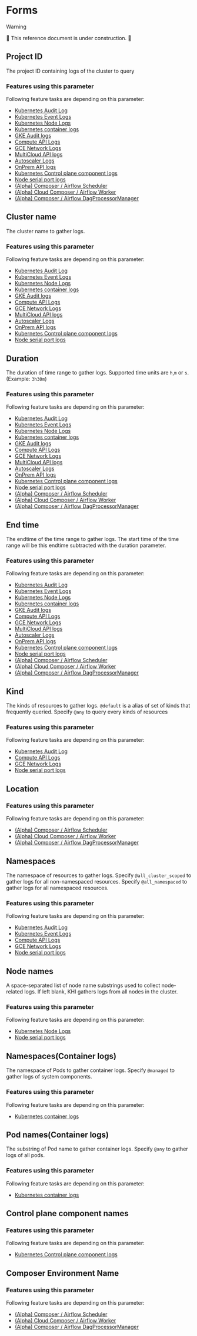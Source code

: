 # Forms

> [!WARNING]
> 🚧 This reference document is under construction. 🚧

<!-- BEGIN GENERATED PART: form-element-header-cloud.google.com/input/project-id -->
## Project ID

The project ID containing logs of the cluster to query
<!-- END GENERATED PART: form-element-header-cloud.google.com/input/project-id -->
<!-- BEGIN GENERATED PART: form-used-feature-cloud.google.com/input/project-id -->
### Features using this parameter

Following feature tasks are depending on this parameter:

* [Kubernetes Audit Log](./features.md#kubernetes-audit-log)
* [Kubernetes Event Logs](./features.md#kubernetes-event-logs)
* [Kubernetes Node Logs](./features.md#kubernetes-node-logs)
* [Kubernetes container logs](./features.md#kubernetes-container-logs)
* [GKE Audit logs](./features.md#gke-audit-logs)
* [Compute API Logs](./features.md#compute-api-logs)
* [GCE Network Logs](./features.md#gce-network-logs)
* [MultiCloud API logs](./features.md#multicloud-api-logs)
* [Autoscaler Logs](./features.md#autoscaler-logs)
* [OnPrem API logs](./features.md#onprem-api-logs)
* [Kubernetes Control plane component logs](./features.md#kubernetes-control-plane-component-logs)
* [Node serial port logs](./features.md#node-serial-port-logs)
* [(Alpha) Composer / Airflow Scheduler](./features.md#alpha-composer--airflow-scheduler)
* [(Alpha) Cloud Composer / Airflow Worker](./features.md#alpha-cloud-composer--airflow-worker)
* [(Alpha) Composer / Airflow DagProcessorManager](./features.md#alpha-composer--airflow-dagprocessormanager)
<!-- END GENERATED PART: form-used-feature-cloud.google.com/input/project-id -->
<!-- BEGIN GENERATED PART: form-element-header-cloud.google.com/input/cluster-name -->
## Cluster name

The cluster name to gather logs.
<!-- END GENERATED PART: form-element-header-cloud.google.com/input/cluster-name -->
<!-- BEGIN GENERATED PART: form-used-feature-cloud.google.com/input/cluster-name -->
### Features using this parameter

Following feature tasks are depending on this parameter:

* [Kubernetes Audit Log](./features.md#kubernetes-audit-log)
* [Kubernetes Event Logs](./features.md#kubernetes-event-logs)
* [Kubernetes Node Logs](./features.md#kubernetes-node-logs)
* [Kubernetes container logs](./features.md#kubernetes-container-logs)
* [GKE Audit logs](./features.md#gke-audit-logs)
* [Compute API Logs](./features.md#compute-api-logs)
* [GCE Network Logs](./features.md#gce-network-logs)
* [MultiCloud API logs](./features.md#multicloud-api-logs)
* [Autoscaler Logs](./features.md#autoscaler-logs)
* [OnPrem API logs](./features.md#onprem-api-logs)
* [Kubernetes Control plane component logs](./features.md#kubernetes-control-plane-component-logs)
* [Node serial port logs](./features.md#node-serial-port-logs)
<!-- END GENERATED PART: form-used-feature-cloud.google.com/input/cluster-name -->
<!-- BEGIN GENERATED PART: form-element-header-cloud.google.com/input/duration -->
## Duration

The duration of time range to gather logs. Supported time units are `h`,`m` or `s`. (Example: `3h30m`)
<!-- END GENERATED PART: form-element-header-cloud.google.com/input/duration -->
<!-- BEGIN GENERATED PART: form-used-feature-cloud.google.com/input/duration -->
### Features using this parameter

Following feature tasks are depending on this parameter:

* [Kubernetes Audit Log](./features.md#kubernetes-audit-log)
* [Kubernetes Event Logs](./features.md#kubernetes-event-logs)
* [Kubernetes Node Logs](./features.md#kubernetes-node-logs)
* [Kubernetes container logs](./features.md#kubernetes-container-logs)
* [GKE Audit logs](./features.md#gke-audit-logs)
* [Compute API Logs](./features.md#compute-api-logs)
* [GCE Network Logs](./features.md#gce-network-logs)
* [MultiCloud API logs](./features.md#multicloud-api-logs)
* [Autoscaler Logs](./features.md#autoscaler-logs)
* [OnPrem API logs](./features.md#onprem-api-logs)
* [Kubernetes Control plane component logs](./features.md#kubernetes-control-plane-component-logs)
* [Node serial port logs](./features.md#node-serial-port-logs)
* [(Alpha) Composer / Airflow Scheduler](./features.md#alpha-composer--airflow-scheduler)
* [(Alpha) Cloud Composer / Airflow Worker](./features.md#alpha-cloud-composer--airflow-worker)
* [(Alpha) Composer / Airflow DagProcessorManager](./features.md#alpha-composer--airflow-dagprocessormanager)
<!-- END GENERATED PART: form-used-feature-cloud.google.com/input/duration -->
<!-- BEGIN GENERATED PART: form-element-header-cloud.google.com/input/end-time -->
## End time

The endtime of the time range to gather logs.  The start time of the time range will be this endtime subtracted with the duration parameter.
<!-- END GENERATED PART: form-element-header-cloud.google.com/input/end-time -->
<!-- BEGIN GENERATED PART: form-used-feature-cloud.google.com/input/end-time -->
### Features using this parameter

Following feature tasks are depending on this parameter:

* [Kubernetes Audit Log](./features.md#kubernetes-audit-log)
* [Kubernetes Event Logs](./features.md#kubernetes-event-logs)
* [Kubernetes Node Logs](./features.md#kubernetes-node-logs)
* [Kubernetes container logs](./features.md#kubernetes-container-logs)
* [GKE Audit logs](./features.md#gke-audit-logs)
* [Compute API Logs](./features.md#compute-api-logs)
* [GCE Network Logs](./features.md#gce-network-logs)
* [MultiCloud API logs](./features.md#multicloud-api-logs)
* [Autoscaler Logs](./features.md#autoscaler-logs)
* [OnPrem API logs](./features.md#onprem-api-logs)
* [Kubernetes Control plane component logs](./features.md#kubernetes-control-plane-component-logs)
* [Node serial port logs](./features.md#node-serial-port-logs)
* [(Alpha) Composer / Airflow Scheduler](./features.md#alpha-composer--airflow-scheduler)
* [(Alpha) Cloud Composer / Airflow Worker](./features.md#alpha-cloud-composer--airflow-worker)
* [(Alpha) Composer / Airflow DagProcessorManager](./features.md#alpha-composer--airflow-dagprocessormanager)
<!-- END GENERATED PART: form-used-feature-cloud.google.com/input/end-time -->
<!-- BEGIN GENERATED PART: form-element-header-cloud.google.com/input/kinds -->
## Kind

The kinds of resources to gather logs. `@default` is a alias of set of kinds that frequently queried. Specify `@any` to query every kinds of resources
<!-- END GENERATED PART: form-element-header-cloud.google.com/input/kinds -->
<!-- BEGIN GENERATED PART: form-used-feature-cloud.google.com/input/kinds -->
### Features using this parameter

Following feature tasks are depending on this parameter:

* [Kubernetes Audit Log](./features.md#kubernetes-audit-log)
* [Compute API Logs](./features.md#compute-api-logs)
* [GCE Network Logs](./features.md#gce-network-logs)
* [Node serial port logs](./features.md#node-serial-port-logs)
<!-- END GENERATED PART: form-used-feature-cloud.google.com/input/kinds -->
<!-- BEGIN GENERATED PART: form-element-header-cloud.google.com/input/location -->
## Location

<!-- END GENERATED PART: form-element-header-cloud.google.com/input/location -->
<!-- BEGIN GENERATED PART: form-used-feature-cloud.google.com/input/location -->
### Features using this parameter

Following feature tasks are depending on this parameter:

* [(Alpha) Composer / Airflow Scheduler](./features.md#alpha-composer--airflow-scheduler)
* [(Alpha) Cloud Composer / Airflow Worker](./features.md#alpha-cloud-composer--airflow-worker)
* [(Alpha) Composer / Airflow DagProcessorManager](./features.md#alpha-composer--airflow-dagprocessormanager)
<!-- END GENERATED PART: form-used-feature-cloud.google.com/input/location -->
<!-- BEGIN GENERATED PART: form-element-header-cloud.google.com/input/namespaces -->
## Namespaces

The namespace of resources to gather logs. Specify `@all_cluster_scoped` to gather logs for all non-namespaced resources. Specify `@all_namespaced` to gather logs for all namespaced resources.
<!-- END GENERATED PART: form-element-header-cloud.google.com/input/namespaces -->
<!-- BEGIN GENERATED PART: form-used-feature-cloud.google.com/input/namespaces -->
### Features using this parameter

Following feature tasks are depending on this parameter:

* [Kubernetes Audit Log](./features.md#kubernetes-audit-log)
* [Kubernetes Event Logs](./features.md#kubernetes-event-logs)
* [Compute API Logs](./features.md#compute-api-logs)
* [GCE Network Logs](./features.md#gce-network-logs)
* [Node serial port logs](./features.md#node-serial-port-logs)
<!-- END GENERATED PART: form-used-feature-cloud.google.com/input/namespaces -->
<!-- BEGIN GENERATED PART: form-element-header-cloud.google.com/input/node-name-filter -->
## Node names

A space-separated list of node name substrings used to collect node-related logs. If left blank, KHI gathers logs from all nodes in the cluster.
<!-- END GENERATED PART: form-element-header-cloud.google.com/input/node-name-filter -->
<!-- BEGIN GENERATED PART: form-used-feature-cloud.google.com/input/node-name-filter -->
### Features using this parameter

Following feature tasks are depending on this parameter:

* [Kubernetes Node Logs](./features.md#kubernetes-node-logs)
* [Node serial port logs](./features.md#node-serial-port-logs)
<!-- END GENERATED PART: form-used-feature-cloud.google.com/input/node-name-filter -->
<!-- BEGIN GENERATED PART: form-element-header-cloud.google.com/input/container-query-namespaces -->
## Namespaces(Container logs)

The namespace of Pods to gather container logs. Specify `@managed` to gather logs of system components.
<!-- END GENERATED PART: form-element-header-cloud.google.com/input/container-query-namespaces -->
<!-- BEGIN GENERATED PART: form-used-feature-cloud.google.com/input/container-query-namespaces -->
### Features using this parameter

Following feature tasks are depending on this parameter:

* [Kubernetes container logs](./features.md#kubernetes-container-logs)
<!-- END GENERATED PART: form-used-feature-cloud.google.com/input/container-query-namespaces -->
<!-- BEGIN GENERATED PART: form-element-header-cloud.google.com/input/container-query-podnames -->
## Pod names(Container logs)

The substring of Pod name to gather container logs. Specify `@any` to gather logs of all pods.
<!-- END GENERATED PART: form-element-header-cloud.google.com/input/container-query-podnames -->
<!-- BEGIN GENERATED PART: form-used-feature-cloud.google.com/input/container-query-podnames -->
### Features using this parameter

Following feature tasks are depending on this parameter:

* [Kubernetes container logs](./features.md#kubernetes-container-logs)
<!-- END GENERATED PART: form-used-feature-cloud.google.com/input/container-query-podnames -->
<!-- BEGIN GENERATED PART: form-element-header-cloud.google.com/input/component-names -->
## Control plane component names

<!-- END GENERATED PART: form-element-header-cloud.google.com/input/component-names -->
<!-- BEGIN GENERATED PART: form-used-feature-cloud.google.com/input/component-names -->
### Features using this parameter

Following feature tasks are depending on this parameter:

* [Kubernetes Control plane component logs](./features.md#kubernetes-control-plane-component-logs)
<!-- END GENERATED PART: form-used-feature-cloud.google.com/input/component-names -->
<!-- BEGIN GENERATED PART: form-element-header-cloud.google.com/input/composer/environment_name -->
## Composer Environment Name

<!-- END GENERATED PART: form-element-header-cloud.google.com/input/composer/environment_name -->
<!-- BEGIN GENERATED PART: form-used-feature-cloud.google.com/input/composer/environment_name -->
### Features using this parameter

Following feature tasks are depending on this parameter:

* [(Alpha) Composer / Airflow Scheduler](./features.md#alpha-composer--airflow-scheduler)
* [(Alpha) Cloud Composer / Airflow Worker](./features.md#alpha-cloud-composer--airflow-worker)
* [(Alpha) Composer / Airflow DagProcessorManager](./features.md#alpha-composer--airflow-dagprocessormanager)
<!-- END GENERATED PART: form-used-feature-cloud.google.com/input/composer/environment_name -->
